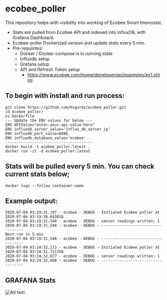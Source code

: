 # ecobee_poller
This repository helps with visibility into working of Ecobee Smart themostat.

* Stats are pulled from Ecobee API and indexed into InfluxDB, with Grafana Dashboard.
* Ecobee-poller Dockerized version and update stats every 5 min.
* Pre-requisites:
  * Docker / Docker-compose is in running state
  * Influxdb setup
  * Grafana setup
  * API and Refresh Token setup
    * https://www.ecobee.com/home/developer/api/examples/ex1.shtml  


## To begin with install and run process:
```
git clone https://github.com/hsgurm1/ecobee_poller.git
cd ecobee_poller/
vi Dockerfile
--- Update the ENV values for below ---
ENV APIValue="enter-your-api-value-here"
ENV influxdb_server_value='influx_db_server_ip'
ENV influxdb_port_value=8086
ENV influxdb_database_value='ecobee'
---------------------------------------
docker build -t ecobee_poller:latest .
docker run -it -d ecobee_poller:latest
```

## Stats will be pulled every 5 min. You can check current stats below;
```
docker logs --follow container-name
```

## Example output:
```
2020-07-04 03:19:31,197 - ecobee - DEBUG - Initiated Ecobee poller at 2020-07-04 03:19:30.643818
2020-07-04 03:19:31,540 - ecobee - DEBUG - sensor readings written: 1
2020-07-04 03:19:31,540 - ecobee - DEBUG - -----------------------------------
Next run in 5 min
2020-07-04 03:19:31,540 - ecobee - DEBUG - -----------------------------------
2020-07-04 03:24:32,173 - ecobee - DEBUG - Initiated Ecobee poller at 2020-07-04 03:24:31.711358
2020-07-04 03:24:32,677 - ecobee - DEBUG - sensor readings written: 1
2020-07-04 03:24:32,698 - ecobee - DEBUG - -----------------------------------
```
## GRAFANA Stats

![Alt text](https://github.com/hsgurm1/ecobee_poller/tree/master/grafana/s1.png "S1")
